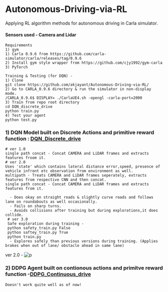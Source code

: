 # Autonomous-Driving-via-RL
Applying RL algorithm methods for autonomous driving in Carla simulator.
####  Sensors used - Camera and Lidar

    Requirements
    1) gym
    1) Carla 0.9.6 from https://github.com/carla-simulator/carla/releases/tag/0.9.6
    2) Install gym style wrapper from https://github.com/cjy1992/gym-carla
    3) PyTorch
    
    Training & Testing (for DQN) -
    1) Clone
    git clone https://github.com/akjayant/Autonomous-Driving-via-RL/
    2) Go to CARLA_0.9.6 directory & run the simulator in non-display mode.
    /CARLA_0.9.6$ DISPLAY= ./CarlaUE4.sh -opengl -carla-port=2000
    3) Train from repo root directory
    cd DQN_discrete_drive
    python train.py
    4) Test your agent
    python test.py
  

### 1) DQN Model built on Discrete Actions and primitive reward function : [DQN_Discrete_drive](https://github.com/akjayant/Autonomous-Driving-via-RL/tree/main/DQN_Discrete_drive)
    # ver 1.0
    single path concat - Concat CAMERA and LiDAR frames and extracts features froom it.
    # ver 2.0
    Uses 'state' which contains lateral distance error,speed, presence of vehicle infront etc observation from environment as well.
    multipath - Treats CAMERA and LiDAR frames seperately, extracts features from respective CNN and then concat.
    single path concat - Concat CAMERA and LiDAR frames and extracts features from it.
    
      - Does okay on straight roads & slightly curve roads and follows lane on roundabouts as well occasionally.
      - Fails on sharp turns.
      - Avoids collisions after training but during explorations,it does collide.
     # ver 3.0
     Safe exploration during training -
     python safety_train.py False
     python saftey_train.py True
     python train.py
      - Explores safely than previous versions during training. (Applies brakes when out of lane/ obstacle ahead in same lane)

ver 2.0 -
![p](https://github.com/akjayant/Autonomous-Driving-via-RL/blob/main/DQN_Discrete_drive/ver%202.0/Single%20path%20concat/20201209_001339.gif)
### 2) DDPG Agent built on contionous actions and primitve reward function -[DDPG_Continuous_drive](https://github.com/akjayant/Autonomous-Driving-via-RL/tree/main/DDPG_Continuous_drive) 
    Doesn't work quite well as of now!
 

